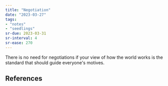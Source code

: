 ```yaml
---
title: "Negotiation"
date: "2023-03-27"
tags:
- "notes"
- "seedlings"
sr-due: 2023-03-31
sr-interval: 4
sr-ease: 270
---
```


There is no need for negotiations if your view of how the world works is the standard that should guide everyone's motives.

## References